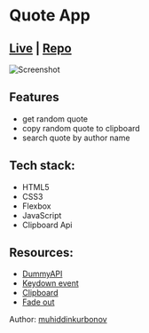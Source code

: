 # Quote App

## [Live](https://muhiddinkurbonov.github.io/Quote-App/) | [Repo](https://github.com/muhiddinkurbonov/Quote-App)

![Screenshot](https://github.com/muhiddinkurbonov/Quote-App/blob/main/quote.png)

## Features
- get random quote
- copy random quote to clipboard
- search quote by author name

## Tech stack:
- HTML5
- CSS3
- Flexbox
- JavaScript
- Clipboard Api

## Resources:
- [DummyAPI](https://github.com/roesnera/DOMIntroPractice/blob/main/dummyAPI.js)
- [Keydown event](https://stackoverflow.com/questions/20998541/get-the-value-of-input-text-when-enter-key-pressed)
- [Clipboard](https://developer.mozilla.org/en-US/docs/Web/API/Navigator/clipboard)
- [Fade out](https://www.tutorialspoint.com/how-to-add-fade-out-effect-using-pure-javascript)

Author: [muhiddinkurbonov](https://github.com/muhiddinkurbonov)